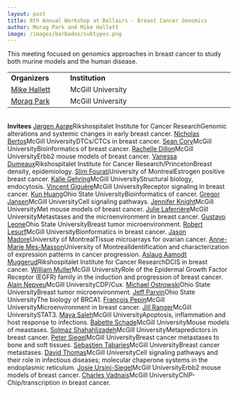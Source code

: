```yaml
---
layout: post
title: 8th Annual Workshop at Bellairs - Breast Cancer Genomics
author: Morag Park and Mike Hallett
image: /images/barbados/subtypes.png
---
```


This meeting focused on genomics approaches in breast cancer to study both murine models and the human disease.

<table class="t1" width="624" cellspacing="0" cellpadding="0">
<tbody>
<tr>
<td class="td1" valign="middle"><span class="p1"><strong>Organizers</strong></span></td>
<td class="td2" valign="middle"><span class="p1"><strong>Institution</strong></span></td>
</tr>
<td width="10%"><a href="http://www.mcb.mcgill.ca/%7Ehallett/">Mike Hallett</a></td><td width="45%">McGill University</td></tr>
<tr><td width="10%"><a href="http://www.mcgill.ca/mog/research/park/">Morag Park</a></td><td width="45%">McGill University</td></tr>
</tbody></table>
 


<br>


<tr>
<td class="td1" valign="middle"> <span class="p1"><strong>Invitees</strong></span></td>
<td class="td2" valign="middle"></td>
<td class="td3" valign="middle"></td>
</tr>
<td width="20%"><a href="http://www.rr-research.no/borresen/?k=Group%20members&amp;aid=2747">Jørgen Aarøe</a></td><td width="30%">Rikshospitalet Institute for Cancer Research</td><td width="50%">Genomic alterations and systemic changes in early breast cancer.</td></tr>

<tr><td width="20%"><a href="http://www.mcgill.ca/mog/research/park/bcfgg/">Nicholas Bertos</a></td><td width="30%">McGill University</td><td width="50%">DTCs/CTCs in breast cancer.</td></tr>

<td width="20%"><a href="http://www.mcb.mcgill.ca/research/comblab/about/">Sean Cory</a></td><td width="30%">McGill University</td><td width="50%">Bioinformatics of breast cancer.</td></tr>

<tr><td width="20%"><a href="http://www.mcgill.ca/mog/research/muller/lab/">Rachelle Dillon</a></td><td width="30%">McGill University</td><td width="50%">Erbb2 mouse models of breast cancer.</td></tr>

<td width="20%"><a href="http://www.rr-research.no/borresen/?k=Group%20members&amp;aid=3663">Vanessa Dumeaux</a></td><td width="30%">Rikshospitalet Institute for Cancer Research/Princeton</td><td width="50%">Breast density, epidemiology.</td></tr>

<tr><td width="20%"><a href="http://www.mapageweb.umontreal.ca/maders/theteam/index.html">Slim Fourati</a></td><td width="30%">University of Montreal</td><td width="50%">Estrogen positive breast cancer.</td></tr>

<td width="20%"><a href="http://www.mcgill.ca/biochemistry/department/faculty/gehring/">Kalle Gehring</a></td><td width="30%">McGill University</td><td width="50%">Structural biology, endocytosis.</td></tr>

<tr><td width="20%"><a href="http://www.mcgill.ca/mog/research/giguere/">Vincent Giguère</a></td><td width="30%">McGill University</td><td width="50%">Receptor signaling in breast cancer.</td></tr>

<td width="20%"><a href="http://bmi.osu.edu/~khuang/">Kun Huang</a></td><td width="30%">Ohio State University</td><td width="50%">Bioinformatics of cancer.</td></tr>

<tr><td width="20%"><a href="http://www.mcgill.ca/biochemistry/department/faculty/thomas/">Gregor Jansen</a></td><td width="30%">McGill University</td><td width="50%">Cell signaling pathways.</td></tr>

<td width="20%"><a href="http://www.mcgill.ca/mog/research/park/">Jennifer Knight</a></td><td width="30%">McGill University</td><td width="50%">Met mouse models of breast cancer.</td></tr>

<tr><td width="20%"><a href="http://www.mcgill.ca/mog/research/park/">Julie Laferrière</a></td><td width="30%">McGill University</td><td width="50%">Metastases and the microenvironment in breast cancer.</td></tr>

<td width="20%"><a href="http://www.cancergenetics.med.ohio-state.edu/2848.cfm">Gustavo Leone</a></td><td width="30%">Ohio State University</td><td width="50%">Breast tumor microenvironment.</td></tr>

<tr><td width="20%"><a href="http://www.mcb.mcgill.ca/research/comblab/about/">Robert Lesurf</a></td><td width="30%">McGill University</td><td width="50%">Bionformatics in breast cancer.</td></tr>

<td width="20%"><a href="http://www.recherche.umontreal.ca/chercheurs_unites/chercheur_affichage.asp?noseq_chercheur=137">Jason Madore</a></td><td width="30%">University of Montreal</td><td width="50%">Tissue microarrays for ovarian cancer.</td></tr>

<tr><td width="20%"><a href="http://www.recherche.umontreal.ca/chercheurs_unites/chercheur_affichage.asp?noseq_chercheur=137">Anne-Marie Mes-Masson</a></td><td width="30%">University of Montreal</td><td width="50%">Identification and characterization of expression patterns in cancer progression.</td></tr>

<td width="20%"><a href="http://www.rr-research.no/borresen/?k=Group%20members&amp;aid=3650">Aslaug Aamodt Muggerud</a></td><td width="30%">Rikshospitalet Institute for Cancer Research</td><td width="50%">DCIS in breast cancer.</td></tr>

<tr><td width="20%"><a href="http://www.mcgill.ca/mog/research/muller/">William Muller</a></td><td width="30%">McGill University</td><td width="50%">Role of the Epidermal Growth Factor Receptor (EGFR) family in the induction and progression of breast cancer.</td></tr>

<td width="20%"><a href="http://www.mcgill.ca/mog/research/nepveu/">Alain Nepveu</a></td><td width="30%">McGill University</td><td width="50%">CDP/Cux.</td></tr>

<tr><td width="20%"><a href="http://mmr.med.ohio-state.edu/~mostrowski/">Michael Ostrowski</a></td><td width="30%">Ohio State University</td><td width="50%">Breast tumor microenvironment.</td></tr>

<td width="20%"><a href="http://parvinlab.bmi.ohio-state.edu/index.php?title=Main_Page">Jeff Parvin</a></td><td width="30%">Ohio State University</td><td width="50%">The biology of BRCA1.</td></tr>

<tr><td width="20%"><a href="http://www.mcb.mcgill.ca/research/comblab/about/">François Pepin</a></td><td width="30%">McGill University</td><td width="50%">Microenvironment in breast cancer.</td></tr>

<td width="20%"><a href="http://www.mcgill.ca/mog/research/muller/lab/">Jill Ranger</a></td><td width="30%">McGill University</td><td width="50%">STAT3.</td></tr>

<tr><td width="20%"><a href="http://www.mcgill.ca/microimm/department/associate_adjunct_prof/saleh/">Maya Saleh</a></td><td width="30%">McGill University</td><td width="50%">Apoptosis, inflammation and host response to infections.</td></tr>

<td width="20%"><a href="http://www.mcgill.ca/mog/research/muller/lab/">Babette Schade</a></td><td width="30%">McGill University</td><td width="50%">Mouse models of meastases.</td></tr>

<tr><td width="20%"><a href="http://www.mcb.mcgill.ca/research/comblab/about/">Solmaz Shahahlizadeh</a></td><td width="30%">McGill University</td><td width="50%">Metapredictors in breast cancer.</td></tr>

<td width="20%"><a href="http://people.muhc.ca/peter.siegel/">Peter Siegel</a></td><td width="30%">McGill University</td><td width="50%">Breast cancer metastases to bone and soft tissues.</td></tr>

<tr><td width="20%"><a href="http://www.medicine.mcgill.ca/biochem/siegellab/sebastientabaries.htm">Sebastien Tabaries</a></td><td width="30%">McGill University</td><td width="50%">Breast cancer metastases.</td></tr>

<td width="20%"><a href="http://www.mcgill.ca/biochemistry/department/faculty/thomas/">David Thomas</a></td><td width="30%">McGill University</td><td width="50%">Cell signaling pathways and their role in infectious diseases; molecular chaperone systems in the endoplasmic reticulum.</td></tr>

<tr><td width="20%"><a href="http://www.mcgill.ca/mog/research/muller/lab/">Josie Ursini-Siegel</a></td><td width="30%">McGill University</td><td width="50%">Erbb2 mouse models of breast cancer.</td></tr>

<td width="20%"><a href="http://www.mcgill.ca/mog/research/nepveu/lab/">Charles Vadnais</a></td><td width="30%">McGill University</td><td width="50%">ChIP-Chip/transcription in breast cancer.</td></tr>

</tbody></table>
